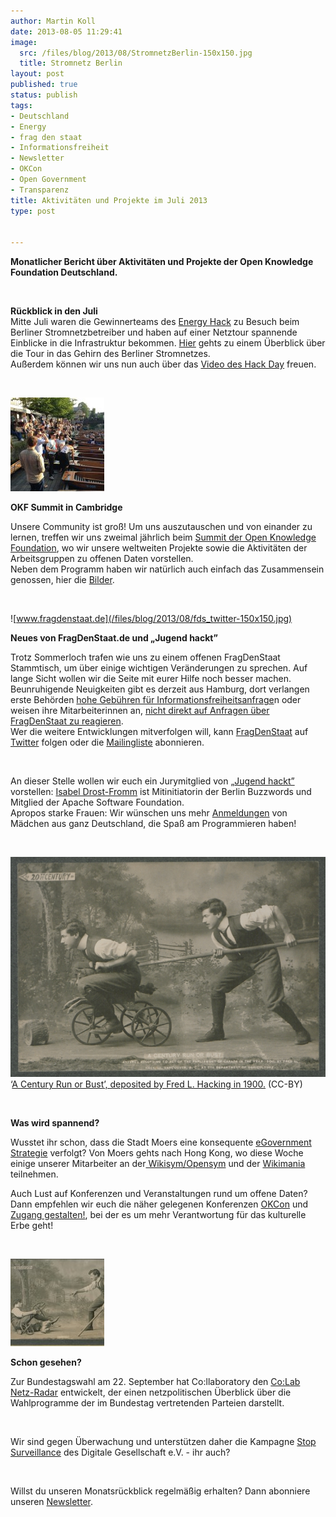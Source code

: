 ```yaml
---
author: Martin Koll
date: 2013-08-05 11:29:41
image:
  src: /files/blog/2013/08/StromnetzBerlin-150x150.jpg
  title: Stromnetz Berlin
layout: post
published: true
status: publish
tags:
- Deutschland
- Energy
- frag den staat
- Informationsfreiheit
- Newsletter
- OKCon
- Open Government
- Transparenz
title: Aktivitäten und Projekte im Juli 2013
type: post


---
```


**Monatlicher Bericht über Aktivitäten und Projekte der Open Knowledge Foundation Deutschland.** 

 

**Rückblick in den Juli**  
Mitte Juli waren die Gewinnerteams des [Energy Hack](http://energyhack.de/) zu Besuch beim Berliner Stromnetzbetreiber und haben auf einer Netztour spannende Einblicke in die Infrastruktur bekommen. [Hier](/blog/2013/07/die-energy-hack-netztour-eine-tour-in-das-gehirn-des-stromnetzes/#sthash.BQ7QdSkQ.dpuf) gehts zu einem Überblick über die Tour in das Gehirn des Berliner Stromnetzes.  
Außerdem können wir uns nun auch über das [Video des Hack Day](http://vimeo.com/71322548) freuen.

 

![OKF Summit](/files/blog/2013/08/cambridge_summit_2013-150x150.jpg)

**OKF Summit in Cambridge**

Unsere Community ist groß! Um uns auszutauschen und von einander zu lernen, treffen wir uns zweimal jährlich beim [Summit der Open Knowledge Foundation](http://blog.okfn.org/2013/07/19/network-summit/), wo wir unsere weltweiten Projekte sowie die Aktivitäten der Arbeitsgruppen zu offenen Daten vorstellen.  
Neben dem Programm haben wir natürlich auch einfach das Zusammensein genossen, hier die [Bilder](http://www.flickr.com/photos/okfn/sets/72157634615530013/).

 

![www.fragdenstaat.de](/files/blog/2013/08/fds_twitter-150x150.jpg)

**Neues von FragDenStaat.de und „Jugend hackt”**

Trotz Sommerloch trafen wie uns zu einem offenen FragDenStaat Stammtisch, um über einige wichtigen Veränderungen zu sprechen. Auf lange Sicht wollen wir die Seite mit eurer Hilfe noch besser machen. Beunruhigende Neuigkeiten gibt es derzeit aus Hamburg, dort verlangen erste Behörden [hohe Gebühren für Informationsfreiheitsanfrage](http://www.e-demokratie.org/e-government/das-hamburger-transparenzgesetz-hat-ein-problem/)n oder weisen ihre Mitarbeiterinnen an, [nicht direkt auf Anfragen über FragDenStaat zu reagieren](https://twitter.com/christianheise/status/361072176775954433).  
Wer die weitere Entwicklungen mitverfolgen will, kann [FragDenStaat](https://fragdenstaat.de/) auf [Twitter](https://twitter.com/fragdenstaat) folgen oder die [Mailingliste](http://lists.okfn.org/mailman/listinfo/fragdenstaat) abonnieren.

 

An dieser Stelle wollen wir euch ein Jurymitglied von „[Jugend hackt”](http://jugendhackt.de/) vorstellen: [Isabel Drost-Fromm](http://isabel-drost.de/) ist Mitinitiatorin der Berlin Buzzwords und Mitglied der Apache Software Foundation.  
Apropos starke Frauen: Wir wünschen uns mehr [Anmeldungen](/blog/2013/07/jugend-hackt-neuigkeiten/) von Mädchen aus ganz Deutschland, die Spaß am Programmieren haben! 

 

![](/files/blog/2013/08/21jh_forward_big.jpg) ‘[A Century Run or Bust’, deposited by Fred L. Hacking in 1900.](http://publicdomainreview.org/2013/07/02/canada-through-a-lens) (CC-BY) 

 

**Was wird spannend?**

Wusstet ihr schon, dass die Stadt Moers eine konsequente [eGovernment Strategie](http://www.kommune21.de/meldung_16653) verfolgt? Von Moers gehts nach Hong Kong, wo diese Woche einige unserer Mitarbeiter an der[ Wikisym/Opensym](http://www.wikisym.org/wsos2013/) und der [Wikimania](http://wikimania2013.wikimedia.org/wiki/Main_page) teilnehmen.

Auch Lust auf Konferenzen und Veranstaltungen rund um offene Daten? Dann empfehlen wir euch die näher gelegenen Konferenzen [OKCon](http://okcon.org/) und [Zugang gestalten!](http://www.zugang-gestalten.de/), bei der es um mehr Verantwortung für das kulturelle Erbe geht! 

 

![21. Bust](/files/blog/2013/08/21jh_fall-150x140.jpg)

**Schon gesehen?**

Zur Bundestagswahl am 22. September hat Co:llaboratory den [Co:Lab Netz-Radar](http://netzradar.collaboratory.de/) entwickelt, der einen netzpolitischen Überblick über die Wahlprogramme der im Bundestag vertretenden Parteien darstellt. 

 

Wir sind gegen Überwachung und unterstützen daher die Kampagne [Stop Surveillance](http://www.stopsurveillance.org/) des Digitale Gesellschaft e.V. - ihr auch?

 

Willst du unseren Monatsrückblick regelmäßig erhalten? Dann abonniere unseren [Newsletter](http://okfn.us5.list-manage.com/subscribe?u=929f1e07936386d34833e20d1&id=4ed2decd59).

 